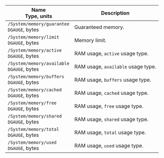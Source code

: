| Name<br/>Type, units | Description |
| ----- | ----- |
| `/System/memory/guarantee`<br/>`DGAUGE`, bytes | Guaranteed memory. |
| `/System/memory/limit`<br/>`DGAUGE`, bytes | Memory limit. |
| `/System/memory/active`<br/>`DGAUGE`, bytes | RAM usage, `active` usage type. |
| `/System/memory/available`<br/>`DGAUGE`, bytes | RAM usage, `available` usage type. |
| `/System/memory/buffers`<br/>`DGAUGE`, bytes | RAM usage, `buffers` usage type. |
| `/System/memory/cached`<br/>`DGAUGE`, bytes | RAM usage, `cached` usage type. |
| `/System/memory/free`<br/>`DGAUGE`, bytes | RAM usage, `free` usage type. |
| `/System/memory/shared`<br/>`DGAUGE`, bytes | RAM usage, `shared` usage type. |
| `/System/memory/total`<br/>`DGAUGE`, bytes | RAM usage, `total` usage type. |
| `/System/memory/used`<br/>`DGAUGE`, bytes | RAM usage, `used` usage type. |
